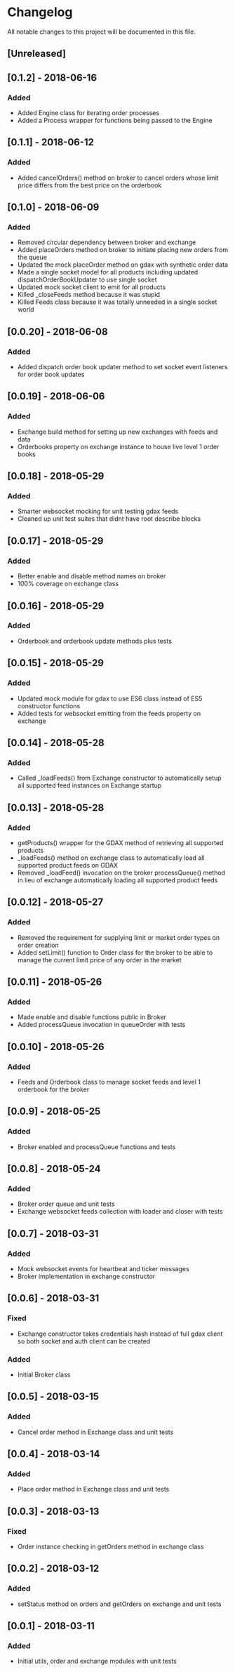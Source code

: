 # Changelog
All notable changes to this project will be documented in this file.


## [Unreleased]

## [0.1.2] - 2018-06-16
### Added
- Added Engine class for iterating order processes
- Added a Process wrapper for functions being passed to the Engine

## [0.1.1] - 2018-06-12
### Added
- Added cancelOrders() method on broker to cancel orders whose limit price differs from the best price on the orderbook

## [0.1.0] - 2018-06-09
### Added
- Removed circular dependency between broker and exchange
- Added placeOrders method on broker to initiate placing new orders from the queue
- Updated the mock placeOrder method on gdax with synthetic order data
- Made a single socket model for all products including updated dispatchOrderBookUpdater to use single socket
- Updated mock socket client to emit for all products
- Killed _closeFeeds method because it was stupid
- Killed Feeds class because it was totally unneeded in a single socket world

## [0.0.20] - 2018-06-08
### Added
- Added dispatch order book updater method to set socket event listeners for order book updates

## [0.0.19] - 2018-06-06
### Added
- Exchange build method for setting up new exchanges with feeds and data
- Orderbooks property on exchange instance to house live level 1 order books

## [0.0.18] - 2018-05-29
### Added
- Smarter websocket mocking for unit testing gdax feeds
- Cleaned up unit test suites that didnt have root describe blocks

## [0.0.17] - 2018-05-29
### Added
- Better enable and disable method names on broker
- 100% coverage on exchange class

## [0.0.16] - 2018-05-29
### Added
- Orderbook and orderbook update methods plus tests

## [0.0.15] - 2018-05-29
### Added
- Updated mock module for gdax to use ES6 class instead of ES5 constructor functions
- Added tests for websocket emitting from the feeds property on exchange

## [0.0.14] - 2018-05-28
### Added
- Called _loadFeeds() from Exchange constructor to automatically setup all supported feed instances on Exchange startup

## [0.0.13] - 2018-05-28
### Added
- getProducts() wrapper for the GDAX method of retrieving all supported products
- _loadFeeds() method on exchange class to automatically load all supported product feeds on GDAX
- Removed _loadFeed() invocation on the broker processQueue() method in lieu of exchange automatically loading all supported product feeds

## [0.0.12] - 2018-05-27
### Added
- Removed the requirement for supplying limit or market order types on order creation
- Added setLimit() function to Order class for the broker to be able to manage the current limit price of any order in the market

## [0.0.11] - 2018-05-26
### Added
- Made enable and disable functions public in Broker
- Added processQueue invocation in queueOrder with tests

## [0.0.10] - 2018-05-26
### Added
- Feeds and Orderbook class to manage socket feeds and level 1 orderbook for the broker

## [0.0.9] - 2018-05-25
### Added
- Broker enabled and processQueue functions and tests

## [0.0.8] - 2018-05-24
### Added
- Broker order queue and unit tests
- Exchange websocket feeds collection with loader and closer with tests

## [0.0.7] - 2018-03-31
### Added
- Mock websocket events for heartbeat and ticker messages
- Broker implementation in exchange constructor

## [0.0.6] - 2018-03-31
### Fixed
- Exchange constructor takes credentials hash instead of full gdax client so both socket and auth client can be created

### Added
- Initial Broker class

## [0.0.5] - 2018-03-15
### Added
- Cancel order method in Exchange class and unit tests

## [0.0.4] - 2018-03-14
### Added
- Place order method in Exchange class and unit tests

## [0.0.3] - 2018-03-13
### Fixed
- Order instance checking in getOrders method in exchange class

## [0.0.2] - 2018-03-12
### Added
- setStatus method on orders and getOrders on exchange and unit tests

## [0.0.1] - 2018-03-11
### Added
- Initial utils, order and exchange modules with unit tests